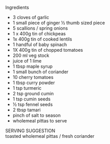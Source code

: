 Ingredients

* 3 cloves of garlic
* 1 small piece of ginger ½ thumb sized piece
* 5 scallions / spring onions
* 1 x 400g tin of chickpeas
* 1x 400g tin of cooked lentils
* 1 handful of baby spinach
* 1X 400g tin of chopped tomatoes
* 200 ml veg stock
* juice of 1 lime
* 1 tbsp maple syrup
* 1 small bunch of coriander
* 10 cherry tomatoes
* 1 tbsp curry powder
* 1 tsp turmeric
* 2 tsp ground cumin
* 1 tsp cumin seeds
* ½ tsp fennel seeds
* 2 tbsp tamari
* pinch of salt to season
* wholemeal pittas to serve

SERVING SUGGESTION  
toasted wholemeal pittas / fresh coriander